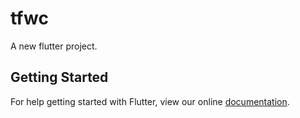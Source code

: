 # tfwc

A new flutter project.

## Getting Started

For help getting started with Flutter, view our online
[documentation](http://flutter.io/).
